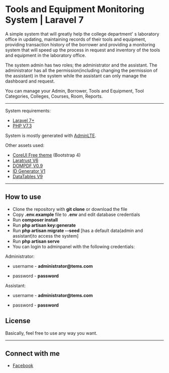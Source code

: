 # Tools and Equipment Monitoring System | Laravel 7

A simple system that will greatly help the college department' s laboratory office in updating, maintaining records of their tools and equipment, providing transaction history of the borrower and providing a monitoring system that will speed up the process in request and inventory of the tools and equipment in the laboratory office.

The system admin has two roles; the administrator and the assistant. The administrator has all the permission(including changing the permission of the assistant) in the system while the assistant can only manage the dashboard and request. 

You can manage your Admin, Borrower, Tools and Equipment, Tool Categories, Colleges, Courses, Room, Reports.

---
System requirements:

- [Laravel 7+](https://laravel.com/docs/7.x/releases)
- [PHP V7.3](https://www.apachefriends.org/download.html)

System is mostly generated with [AdminLTE](https://github.com/jeroennoten/Laravel-AdminLTE).

Other assets used:

- [CoreUI Free theme](https://coreui.io/demo/#main.html) (Bootstrap 4)
- [Laratrust V6](https://laratrust.santigarcor.me/)
- [DOMPDF V0.9](https://github.com/dompdf/dompdf)
- [ID Generator V1](https://github.com/haruncpi/laravel-id-generator)
- [DataTables V9](https://yajrabox.com/docs/laravel-datatables/master/installation)

---

## How to use

- Clone the repository with __git clone__ or download the file
- Copy __.env.example__ file to __.env__ and edit database credentials
- Run __composer install__
- Run __php artisan key:generate__
- Run __php artisan migrate --seed__ [has a default data(admin and assistant)to access the system]
- Run __php artisan serve__
- You can login to adminpanel with the following credentials:

Administrator:
- username - __administrator@tems.com__ 

- password - __password__


Assistant:
- username - __administrator@tems.com__ 

- password - __password__


## License

Basically, feel free to use any way you want.

---

## Connect with me
- [Facebook](http://facebook.com/abriveraaa)
